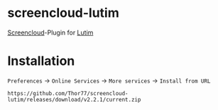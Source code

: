 # screencloud-lutim
[Screencloud](https://github.com/olav-st/screencloud)-Plugin for  [Lutim](https://github.com/ldidry/lutim)

Installation
=======

`Preferences` -> `Online Services` -> `More services` -> `Install from URL`
```
https://github.com/Thor77/screencloud-lutim/releases/download/v2.2.1/current.zip
```

